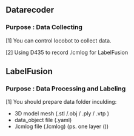 ## Datarecoder
 
### Purpose : Data Collecting
 
[1] You can control locobot to collect data.

[2] Using D435 to record .lcmlog for LabelFusion
 
 
## LabelFusion
 
### Purpose : Data Processing and Labeling
 
[1] You should prepare data folder inculding:
- 3D model mesh (.stl /.obj / .ply / .vtp )
- data_object file (.yaml)
- .lcmlog file (.lcmlog)  (ps. one layer ())
